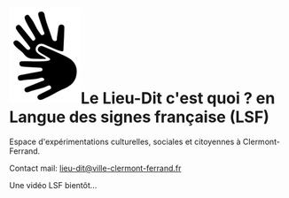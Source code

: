 # <span class="middle img-3rem">![](assets/lsf.png)</span>Le Lieu-Dit c'est quoi ? en Langue des signes française (LSF)

Espace d'expérimentations culturelles, sociales et citoyennes à Clermont-Ferrand.

Contact mail: [lieu-dit@ville-clermont-ferrand.fr](mailto:lieu-dit@ville-clermont-ferrand.fr)

Une vidéo LSF bientôt...